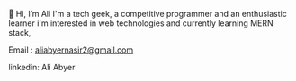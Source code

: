 👋 Hi, I’m Ali
I'm a tech geek, a competitive programmer and an enthusiastic learner 
i'm interested in web technologies and currently learning MERN stack, 

Email :
aliabyernasir2@gmail.com

linkedin:
Ali Abyer

<!---
AbyerAli/AbyerAli is a ✨ special ✨ repository because its `README.md` (this file) appears on your GitHub profile.
You can click the Preview link to take a look at your changes.
--->
